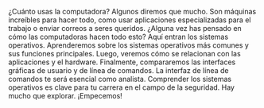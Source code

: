 ¿Cuánto usas la computadora? Algunos diremos que mucho. Son máquinas increíbles para hacer todo, como usar aplicaciones
especializadas para el trabajo o enviar correos a seres queridos. ¿Alguna vez has pensado en cómo
las computadoras hacen todo esto? Aquí entran los sistemas operativos. Aprenderemos sobre
los sistemas operativos más comunes y sus funciones principales. Luego, veremos cómo se relacionan con
las aplicaciones y el hardware. Finalmente,
compararemos las interfaces gráficas de usuario y de línea de comandos. La interfaz de línea de comandos
te será esencial como analista. Comprender los sistemas
operativos es clave para tu carrera en el campo de la seguridad. Hay mucho que explorar. ¡Empecemos!